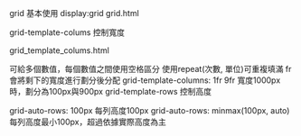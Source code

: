 grid 基本使用
display:grid
grid.html

grid-template-colums
控制寬度

grid_template_colums.html

可給多個數值，每個數值之間使用空格區分
使用repeat(次數, 單位)可重複填滿
fr會將剩下的寬度進行劃分後分配
grid-template-columns: 1fr 9fr
寬度1000px時，劃分為100px與900px
grid-template-rows
控制高度

grid-auto-rows: 100px 每列高度100px
grid-auto-rows: minmax(100px, auto) 每列高度最小100px，超過依據實際高度為主